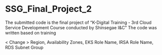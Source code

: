 # SSG_Final_Project_2
The submitted code is the final project of “K-Digital Training - 3rd Cloud
Service Development Course conducted by Shinsegae I&C”
The code was written based on training

< Change >
Region,
Availability Zones,
EKS Role Name,
IRSA Role Name,
RDS Subnet Group